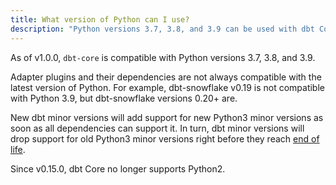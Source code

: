 ```yaml
---
title: What version of Python can I use?
description: "Python versions 3.7, 3.8, and 3.9 can be used with dbt Core"
---
```


As of v1.0.0, `dbt-core` is compatible with Python versions 3.7, 3.8, and 3.9.

Adapter plugins and their dependencies are not always compatible with the latest version of Python. For example, dbt-snowflake v0.19 is not compatible with Python 3.9, but dbt-snowflake versions 0.20+ are.

New dbt minor versions will add support for new Python3 minor versions as soon as all dependencies can support it. In turn, dbt minor versions will drop support for old Python3 minor versions right before they reach [end of life](https://endoflife.date/python).

Since v0.15.0, dbt Core no longer supports Python2.
